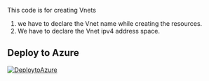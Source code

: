 This code is for creating Vnets 
1. we have to declare the Vnet name while creating the resources. 
2. We have to declare the Vnet ipv4 address space. 


## Deploy to Azure

[![DeploytoAzure](https://aka.ms/deploytoazurebutton)](https://portal.azure.com/#create/Microsoft.Template/uri/https%3A%2F%2Fraw.githubusercontent.com%2Fprnz13%2FVG-Test%2Fmain%2FCreate%2520a%2520Vnet%2Fvnets.json)


